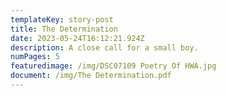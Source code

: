 ```yaml
---
templateKey: story-post
title: The Determination
date: 2023-05-24T16:12:21.924Z
description: A close call for a small boy.
numPages: 5
featuredimage: /img/DSC07109 Poetry Of HWA.jpg
document: /img/The Determination.pdf
---
```

